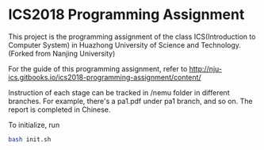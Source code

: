 # ICS2018 Programming Assignment

This project is the programming assignment of the class ICS(Introduction to Computer System) in Huazhong University of Science and Technology. (Forked from Nanjing University)



For the guide of this programming assignment,
refer to http://nju-ics.gitbooks.io/ics2018-programming-assignment/content/

Instruction of each stage can be tracked in /nemu folder in different branches. For example, there's a pa1.pdf under pa1 branch, and so on. The report is completed in Chinese.

To initialize, run
```bash
bash init.sh
```
